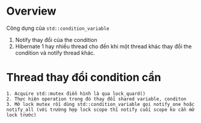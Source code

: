 
# Overview
Công dụng của `std::condition_variable`
1. Notify thay đổi của the condition
2. Hibernate 1 hay nhiều thread cho đến khi một thread khác thay đổi the condition và notify thread khác.

# Thread thay đổi condition cần 

	1. Acquire std::mutex điển hình là qua lock_quard()
	2. Thực hiện operation trong đó thay đổi shared variable, conditon
	3. Mở lock mutex rồi dùng std::condition_variable gọi notify_one hoặc notify_all (với trường hợp lock scope thì notify cuối scope ko cần mở lock trước)